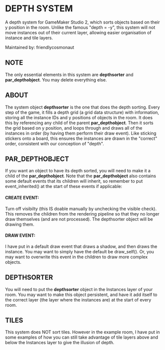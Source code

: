 # DEPTH SYSTEM
A depth system for GameMaker Studio 2, which sorts objects based on their y position in the room. Unlike the famous "depth = -y", this system will not move instances out of their current layer, allowing easier organisation of instance and tile layers. 

Maintained by: friendlycosmonaut

## NOTE
The only essential elements in this system are **depthsorter** and **par_depthobject**. You may delete everything else.

## ABOUT
The system object **depthsorter** is the one that does the depth sorting. Every step of the game, it fills a depth grid (a grid data structure) with information, storing all the instance IDs and y positions of objects in the room. It does this by referencing any child of the parent **par_depthobject**. Then it sorts the grid based on y position, and loops through and draws all of the instances in order (by having them perform their draw event). Like sticking stickers onto a board, this ensures the instances are drawn in the "correct" order, consistent with our conception of "depth".

## PAR_DEPTHOBJECT
If you want an object to have its depth sorted, you will need to make it a child of the **par_depthobject**. Note that the **par_depthobject** also contains some default events that its children will inherit, so remember to put event_inherited() at the start of these events if applicable: 
#### CREATE EVENT: 
Turn off visibilty (this IS doable manually by unchecking the visible check). This removes the children from the rendering pipeline so that they no longer draw themselves (and are not processed). The depthsorter object will be drawing them. 
#### DRAW EVENT: 
I have put in a default draw event that draws a shadow, and then draws the instance. You may want to simply have the default be draw_self(). Or, you may want to overwrite this event in the children to draw more complex objects.

## DEPTHSORTER
You will need to put the **depthsorter** object in the Instances layer of your room. You may want to make this object persistent, and have it add itself to the correct layer (the layer where the instances are) at the start of every room. 

## TILES
This system does NOT sort tiles. However in the example room, I have put in some examples of how you can still take advantage of tile layers above and below the Instances layer to give the illusion of depth. 
